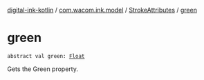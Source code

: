 [digital-ink-kotlin](../../index.md) / [com.wacom.ink.model](../index.md) / [StrokeAttributes](index.md) / [green](./green.md)

# green

`abstract val green: `[`Float`](https://kotlinlang.org/api/latest/jvm/stdlib/kotlin/-float/index.html)

Gets the Green property.

